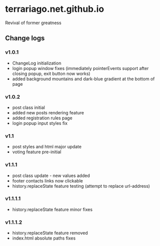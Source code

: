 # terrariago.net.github.io
Revival of former greatness

## Change logs

### v1.0.1
- ChangeLog initialization
- login popup window fixes (immediately pointerEvents support after closing popup, exit button now works)
- added background mountains and dark-blue gradient at the bottom of page

### v1.0.2
- post class initial
- added new posts rendering feature
- added registration rules page
- login popup input styles fix

### v1.1
- post styles and html major update
- voting feature pre-initial

### v1.1.1
- post class update - new values added
- footer contacts links now clickable
- history.replaceState feature testing (attempt to replace url-address)

### v1.1.1.1
- history.replaceState feature minor fixes

### v1.1.1.2
- history.replaceState feature removed
- index.html absolute paths fixes